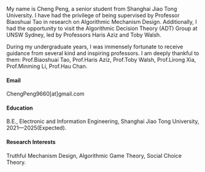 

My name is Cheng Peng, a senior student from Shanghai Jiao Tong University. I have had the privilege of being supervised by Professor Biaoshuai Tao in research on Algorithmic Mechanism Design. Additionally, I had the opportunity to visit the Algorithmic Decision Theory (ADT) Group at UNSW Sydney, led by Professors Haris Aziz and Toby Walsh. 

During my undergraduate years, I was immensely fortunate to receive guidance from several kind and inspiring professors. I am deeply thankful to them: Prof.Biaoshuai Tao, Prof.Haris Aziz, Prof.Toby Walsh, Prof.Lirong Xia, Prof.Minming Li, Prof.Hau Chan.

#### Email
ChengPeng9660[at]gmail.com

#### Education
B.E., Electronic and Information Engineering, Shanghai Jiao Tong University, 2021—2025(Expected).

#### Research Interests
Truthful Mechanism Design, Algorithmic Game Theory, Social Choice Theory.

